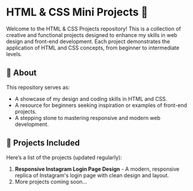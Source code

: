 # HTML & CSS Mini Projects 🎨  
Welcome to the HTML & CSS Projects repository! This is a collection of creative and functional projects designed to enhance my skills in web design and front-end development. Each project demonstrates the application of HTML and CSS concepts, from beginner to intermediate levels.  

## 🌟 About  
This repository serves as:  
- A showcase of my design and coding skills in HTML and CSS.  
- A resource for beginners seeking inspiration or examples of front-end projects.  
- A stepping stone to mastering responsive and modern web development.  

## 📂 Projects Included  
Here’s a list of the projects (updated regularly):  
1. **Responsive Instagram Login Page Design** - A modern, responsive replica of Instagram's login page with clean design and layout.    
2. More projects coming soon...   